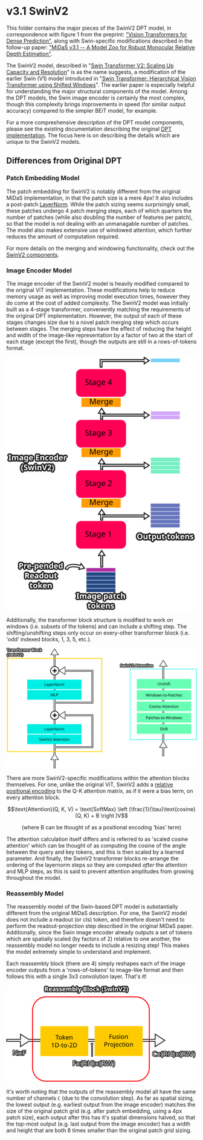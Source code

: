 # v3.1 SwinV2

This folder contains the major pieces of the SwinV2 DPT model, in correspondence with figure 1 from the preprint: ["Vision Transformers for Dense Prediction"](https://arxiv.org/abs/2103.13413), along with Swin-specific modifications described in the follow-up paper: ["MiDaS v3.1 -- A Model Zoo for Robust Monocular Relative Depth Estimation"](https://arxiv.org/abs/2307.14460).

The SwinV2 model, described in "[Swin Transformer V2: Scaling Up Capacity and Resolution](https://arxiv.org/abs/2111.09883)" is as the name suggests, a modification of the earlier Swin (V1) model introduced in "[Swin Transformer: Hierarchical Vision Transformer using Shifted Windows](https://arxiv.org/abs/2103.14030)". The earlier paper is especially helpful for understanding the major structural components of the model. Among the DPT models, the Swin image encoder is certainly the most complex, though this complexity brings improvements in speed (for similar output accuracy) compared to the simpler BEiT model, for example.

For a more compreshensive description of the DPT model components, please see the existing documentation describing the original [DPT implementation](https://github.com/heyoeyo/muggled_dpt/tree/main/lib). The focus here is on describing the details which are unique to the SwinV2 models.


## Differences from Original DPT

### Patch Embedding Model

The patch embedding for SwinV2 is notably different from the original MiDaS implementation, in that the patch size is a mere 4px! It also includes a post-patch [LayerNorm](https://pytorch.org/docs/stable/generated/torch.nn.LayerNorm.html). While the patch sizing seems surprisingly small, these patches undergo 4 patch merging steps, each of which quarters the number of patches (while also doubling the number of features per patch), so that the model is not dealing with an unmanagable number of patches. The model also makes extensive use of windowed attention, which further reduces the amount of computation required.

For more details on the merging and windowing functionality, check out the [SwinV2 components](https://github.com/heyoeyo/muggled_dpt/tree/main/lib/v31_swinv2/components).

### Image Encoder Model

The image encoder of the SwinV2 model is heavily modified compared to the original ViT implementation. These modifications help to reduce memory usage as well as improving model execution times, however they do come at the cost of added complexity. The SwinV2 model was initially built as a 4-stage transformer, conveniently matching the requirements of the original DPT implementation. However, the output of each of these stages changes size due to a novel patch merging step which occurs between stages. The merging steps have the effect of reducing the height and width of the image-like representation by a factor of two at the start of each stage (except the first), though the outputs are still in a rows-of-tokens format.

<p align="center">
  <img src=".readme_assets/image_encoder_model_swinv2.svg" alt="Diagram showing SwinV2 image encoder. Notably, output tokens are 'spatially' downscaled by a factor of 2 between consecutive stages due to patch merging layers.">
</p>

Additionally, the transformer block structure is modified to work on windows (i.e. subsets of the tokens) and can include a shifting step. The shifting/unshifting steps only occur on every-other transformer block (i.e. 'odd' indexed blocks, 1, 3, 5, etc.).

<p align="center">
  <img src=".readme_assets/transformer_block_swinv2.svg" alt="Diagram of SwinV2 transformer block">
</p>

There are more SwinV2-specific modifications within the attention blocks themselves. For one, unlike the original ViT, SwinV2 adds a [relative positional encoding](https://github.com/heyoeyo/muggled_dpt/tree/main/lib/v31_swinv2/components#relative-position-encoder) to the Q-K attention matrix, as if it were a bias term, on every attention block.

$$\text{Attention}(Q, K, V) = \text{SoftMax} \left (\frac{1}{\tau}\text{cosine}(Q, K) + B \right )V$$

$$\text{(where B can be thought of as a positional encoding 'bias' term)}$$

The attention calculation itself differs and is referred to as 'scaled cosine attention' which can be thought of as computing the cosine of the angle between the query and key tokens, and this is then scaled by a learned parameter. And finally, the SwinV2 transformer blocks re-arrange the ordering of the layernorm steps so they are computed _after_ the attention and MLP steps, as this is said to prevent attention amplitudes from growing throughout the model.

### Reassembly Model

The reassembly model of the Swin-based DPT model is substantially different from the original MiDaS description. For one, the SwinV2 model does not include a readout (or cls) token, and therefore doesn't need to perform the readout-projection step described in the original MiDaS paper. Additionally, since the Swin image encoder already outputs a set of tokens which are spatially scaled (by factors of 2) relative to one another, the reassembly model no longer needs to include a resizing step! This makes the model extremely simple to understand and implement.

Each reassembly block (there are 4) simply reshapes each of the image encoder outputs from a 'rows-of-tokens' to image-like format and then follows this with a single 3x3 convolution layer. That's it!

<p align="center">
  <img src=".readme_assets/reassembly_block_swinv2.svg" alt="Schematic diagram of the modified reassembly block in SwinV2, having only a 1D-to-2D conversion and single projection layer">
</p>

It's worth noting that the outputs of the reassembly model all have the same number of channels `C` (due to the convolution step). As far as spatial sizing, the lowest output (e.g. earliest output from the image encoder) matches the size of the original patch grid (e.g. after patch embedding, using a 4px patch size), each output after this has it's spatial dimensions halved, so that the top-most output (e.g. last output from the image encoder) has a width and height that are both 8 times smaller than the original patch grid sizing.